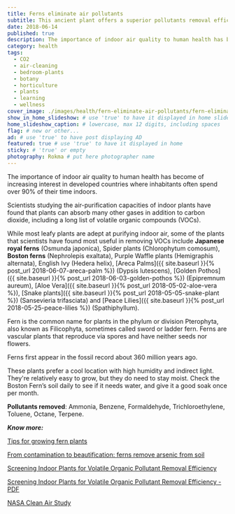 ```yaml
---
title: Ferns eliminate air pollutants
subtitle: This ancient plant offers a superior pollutants removal efficiency. A must have for an healthy home.
date: 2018-06-14
published: true
description: The importance of indoor air quality to human health has become of increasing interest in developed countries where inhabitants often spend over 90% of their time indoors. Scientists studying the air-purification capacities of indoor plants have found that plants can absorb many other gases in addition to carbon dioxide, including a long list of volatile organic compounds (VOCs). # max 160 digits cos dunno how to trim it, yet......
category: health
tags:
  - CO2
  - air-cleaning
  - bedroom-plants
  - botany
  - horticulture
  - plants
  - learning
  - wellness
cover_image: ./images/health/fern-eliminate-air-pollutants/fern-eliminate-air-pollutants.jpg
show_in_home_slideshow: # use 'true' to have it displayed in home slideshow
home_slideshow_caption: # lowercase, max 12 digits, including spaces
flag: # new or other...
ad: # use 'true' to have post displaying AD
featured: true # use 'true' to have it displayed in home
sticky: # 'true' or empty
photography: Rokma # put here photographer name
---
```


The importance of indoor air quality to human health has become of increasing interest in developed countries where inhabitants often spend over 90% of their time indoors.

Scientists studying the air-purification capacities of indoor plants have found that plants can absorb many other gases in addition to carbon dioxide, including a long list of volatile organic compounds (VOCs).

While most leafy plants are adept at purifying indoor air, some of the plants that scientists have found most useful in removing VOCs include **Japanese royal ferns** (Osmunda japonica), Spider plants (Chlorophytum comosum), **Boston ferns** (Nephrolepis exaltata), Purple Waffle plants (Hemigraphis alternata), English Ivy (Hedera helix), [Areca Palms]({{ site.baseurl }}{% post_url 2018-06-07-areca-palm %}) (Dypsis lutescens), [Golden Pothos]({{ site.baseurl }}{% post_url 2018-06-03-golden-pothos %}) (Epipremnum aureum), [Aloe Vera]({{ site.baseurl }}{% post_url 2018-05-02-aloe-vera %}), [Snake plants]({{ site.baseurl }}{% post_url 2018-05-05-snake-plant %}) (Sansevieria trifasciata) and [Peace Lilies]({{ site.baseurl }}{% post_url 2018-05-25-peace-lilies %}) (Spathiphyllum).


Fern is the common name for plants in the phylum or division Pterophyta, also known as Filicophyta, sometimes called sword or ladder fern. Ferns are vascular plants that reproduce via spores and have neither seeds nor flowers.

Ferns first appear in the fossil record about 360 million years ago.

These plants prefer a cool location with high humidity and indirect light. They're relatively easy to grow, but they do need to stay moist. Check the Boston Fern’s soil daily to see if it needs water, and give it a good soak once per month.

**Pollutants removed**: Ammonia, Benzene, Formaldehyde, Trichloroethylene, Toluene, Octane, Terpene.

**_Know more:_**

[Tips for growing fern plants](https://www.thespruce.com/tips-for-growing-fern-plants-1402823)

[From contamination to beautification: ferns remove arsenic from soil](https://fcit.usf.edu/florida/teacher/science/mod1/resources/fern-student.pdf)

[Screening Indoor Plants for Volatile Organic Pollutant Removal Efficiency](http://hortsci.ashspublications.org/content/44/5/1377.full)

[Screening Indoor Plants for Volatile Organic Pollutant Removal Efficiency - PDF ](https://greenplantsforgreenbuildings.org/wp-content/uploads/2014/09/Screening-Indoor-Plants.pdf)

[NASA Clean Air Study](https://en.wikipedia.org/wiki/NASA_Clean_Air_Study)

